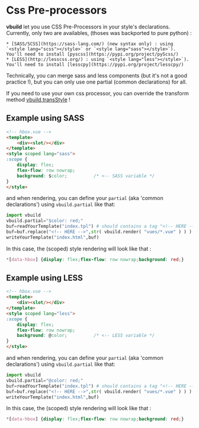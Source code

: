 # Css Pre-processors

**vbuild** let you use CSS Pre-Processors in your style's declarations. Currently, only two are availables, (thoses was backported to pure python) :
 
    * [SASS/SCSS](https://sass-lang.com/) (new syntax only) : using `<style lang="scss"></style>` or `<style lang="sass"></style>`). You'll need to install [pyscss](https://pypi.org/project/pyScss/)
    * [LESS](http://lesscss.org/) : using `<style lang="less"></style>`). You'll need to install [lesscpy](https://pypi.org/project/lesscpy/)

Technically, you can merge sass and less components (but it's not a good practice !), but you can only use one partial (common declarations) for all.

If you need to use your own css processor, you can override the transform method [vbuild.transStyle](https://github.com/manatlan/vbuild/blob/master/doc/PostProcess.md) !

## Example using SASS
```html
<!-- hbox.vue -->
<template>
    <div><slot/></div>
</template>
<style scoped lang="sass">
:scope {
    display: flex;
    flex-flow: row nowrap;
    background: $color;          /* <-- SASS variable */
}
</style>
```

and when rendering, you can define your `partial` (aka 'common declarations') using `vbuild.partial` like that:

```python
import vbuild
vbuild.partial="$color: red;"
buf=readYourTemplate("index.tpl") # should contains a tag "<!-- HERE -->" that would be substituted
buf=buf.replace("<!-- HERE -->",str( vbuild.render( "vues/*.vue" ) ) )
writeYourTemplate("index.html",buf)
```

In this case, the (scoped) style rendering will look like that :
```css
*[data-hbox] {display: flex;flex-flow: row nowrap;background: red;}
```

## Example using LESS
```html
<!-- hbox.vue -->
<template>
    <div><slot/></div>
</template>
<style scoped lang="less">
:scope {
    display: flex;
    flex-flow: row nowrap;
    background: @color;          /* <-- LESS variable */
}
</style>
```

and when rendering, you can define your `partial` (aka 'common declarations') using `vbuild.partial` like that:

```python
import vbuild
vbuild.partial="@color: red;"
buf=readYourTemplate("index.tpl") # should contains a tag "<!-- HERE -->" that would be substituted
buf=buf.replace("<!-- HERE -->",str( vbuild.render( "vues/*.vue" ) ) )
writeYourTemplate("index.html",buf)
```

In this case, the (scoped) style rendering will look like that :
```css
*[data-hbox] {display: flex;flex-flow: row nowrap;background: red;}
```
